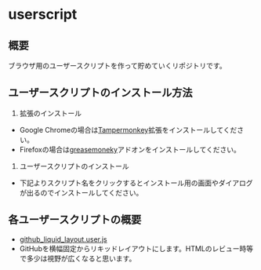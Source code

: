 # userscript

## 概要

ブラウザ用のユーザースクリプトを作って貯めていくリポジトリです。

## ユーザースクリプトのインストール方法

1. 拡張のインストール
 * Google Chromeの場合は[Tampermonkey](https://chrome.google.com/webstore/detail/tampermonkey/dhdgffkkebhmkfjojejmpbldmpobfkfo?hl=ja)拡張をインストールしてください。
 * Firefoxの場合は[greasemoneky](https://addons.mozilla.org/ja/firefox/addon/greasemonkey/)アドオンをインストールしてください。
1. ユーザースクリプトのインストール
 * 下記よりスクリプト名をクリックするとインストール用の画面やダイアログが出るのでインストールしてください。

## 各ユーザースクリプトの概要

* [github_liquid_layout.user.js](https://github.com/hosoyama-mediba/userscript/raw/master/github_liquid_layout.user.js)
 * GitHubを横幅固定からリキッドレイアウトにします。HTMLのレビュー時等で多少は視野が広くなると思います。
